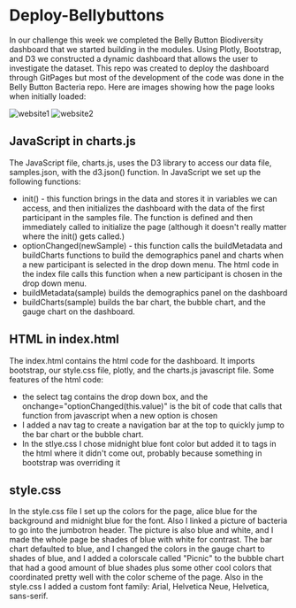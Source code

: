 # Deploy-Bellybuttons

In our challenge this week we completed the Belly Button Biodiversity dashboard that we started building in the modules.  Using Plotly, Bootstrap, and D3 we constructed a dynamic dashboard that allows the user to investigate the dataset. This repo was created to deploy the dashboard through GitPages but most of the development of the code was done in the Belly Button Bacteria repo. Here are images showing how the page looks when initially loaded:

![website1](https://github.com/mgsrichard/Deploy-Bellybuttons/blob/main/images/webpage_1.png)
![website2](https://github.com/mgsrichard/Deploy-Bellybuttons/blob/main/images/webpage_2.png)

## JavaScript in charts.js
The JavaScript file, charts.js,  uses the D3 library to access our data file, samples.json, with the d3.json() function. In JavaScript we set up the following functions:
  - init() - this function brings in the data and stores it in variables we can access, and then initializes the dashboard with the data of the first participant in the samples file. The function is defined and then immediately called to initialize the page (although it doesn't really matter where the init() gets called.)
  - optionChanged(newSample) - this function calls the buildMetadata and buildCharts functions to build the demographics panel and charts when a new participant is selected in the drop down menu. The html code in the index file calls this function when a new participant is chosen in the drop down menu.
  - buildMetadata(sample) builds the demographics panel on the dashboard
  - buildCharts(sample) builds the bar chart, the bubble chart, and the gauge chart on the dashboard.
  
## HTML in index.html
The index.html contains the html code for the dashboard. It imports bootstrap, our style.css file, plotly, and the charts.js javascript file. Some features of the html code:
  - the select tag contains the drop down box, and the onchange="optionChanged(this.value)" is the bit of code that calls that function from javascript when a new option is chosen
  - I added a nav tag to create a navigation bar at the top to quickly jump to the bar chart or the bubble chart.
  - In the stlye.css I chose midnight blue font color but added it to tags in the html where it didn't come out, probably because something in bootstrap was overriding it
  
## style.css
In the style.css file I set up the colors for the page, alice blue for the background and midnight blue for the font. Also I linked a picture of bacteria to go into the jumbotron header. The picture is also blue and white, and I made the whole page be shades of blue with white for contrast. The bar chart defaulted to blue, and I changed the colors in the gauge chart to shades of blue, and I added a colorscale called "Picnic" to the bubble chart that had a good amount of blue shades plus some other cool colors that coordinated pretty well with the color scheme of the page. Also in the style.css I added a custom font family: Arial, Helvetica Neue, Helvetica, sans-serif.
  


  
